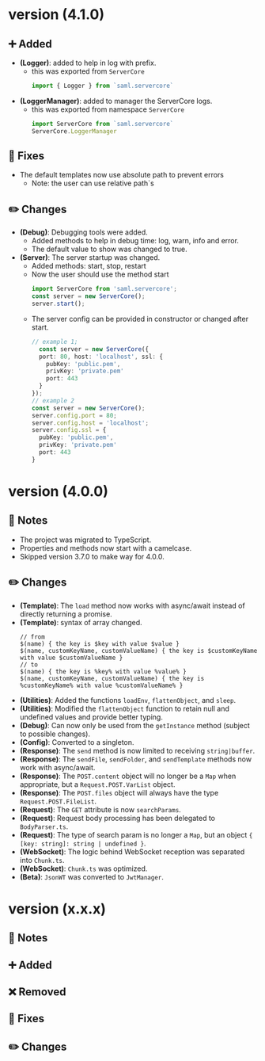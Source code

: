 
# version (4.1.0)
## ➕ Added
  - **(Logger)**: added to help in log with prefix.
    - this was exported from `ServerCore`
      ```ts
      import { Logger } from `saml.servercore`
      ```
  - **(LoggerManager)**: added to manager the ServerCore logs.
    - this was exported from namespace `ServerCore`
      ```ts
      import ServerCore from `saml.servercore`
      ServerCore.LoggerManager
      ```
## 🐞 Fixes
  - The default templates now use absolute path to prevent errors
    - Note: the user can use relative path`s
## ✏️ Changes
  - **(Debug)**: Debugging tools were added.
    - Added methods to help in debug time: log, warn, info and error.
    - The default value to show was changed to true.
  - **(Server)**: The server startup was changed.
    - Added methods: start, stop, restart
    - Now the user should use the method start
      ```ts
      import ServerCore from 'saml.servercore';
      const server = new ServerCore();
      server.start();
      ```
    - The server config can be provided in constructor or changed after start.
      ```ts
      // example 1;
  		const server = new ServerCore({
        port: 80, host: 'localhost', ssl: {
          pubKey: 'public.pem',
          privKey: 'private.pem'
          port: 443
        }
      });
      // example 2
      const server = new ServerCore();
      server.config.port = 80;
      server.config.host = 'localhost';
      server.config.ssl = {
        pubKey: 'public.pem',
        privKey: 'private.pem'
        port: 443
      }
      ```

# version (4.0.0)
## 📒 Notes
  - The project was migrated to TypeScript.
  - Properties and methods now start with a camelcase.
  - Skipped version 3.7.0 to make way for 4.0.0.
## ✏️ Changes
  - **(Template)**: The `load` method now works with async/await instead of directly returning a promise.
  - **(Template)**: syntax of array changed.
    ```text
    // from
    $(name) { the key is $key with value $value }
    $(name, customKeyName, customValueName) { the key is $customKeyName with value $customValueName }
    // to
    $(name) { the key is %key% with value %value% }
    $(name, customKeyName, customValueName) { the key is %customKeyName% with value %customValueName% }
    ```
  - **(Utilities)**: Added the functions `loadEnv`, `flattenObject`, and `sleep`.
  - **(Utilities)**: Modified the `flattenObject` function to retain null and undefined values and provide better typing.
  - **(Debug)**: Can now only be used from the `getInstance` method (subject to possible changes).
  - **(Config)**: Converted to a singleton.
  - **(Response)**: The `send` method is now limited to receiving `string|buffer`.
  - **(Response)**: The `sendFile`, `sendFolder`, and `sendTemplate` methods now work with async/await.
  - **(Response)**: The `POST.content` object will no longer be a `Map` when appropriate, but a `Request.POST.VarList` object.
  - **(Response)**: The `POST.files` object will always have the type `Request.POST.FileList`.
  - **(Request)**: The `GET` attribute is now `searchParams`.
  - **(Request)**: Request body processing has been delegated to `BodyParser.ts`.
  - **(Request)**: The type of search param is no longer a `Map`, but an object `{ [key: string]: string | undefined }`.
  - **(WebSocket)**: The logic behind WebSocket reception was separated into `Chunk.ts`.
  - **(WebSocket)**: `Chunk.ts` was optimized.
  - **(Beta)**: `JsonWT` was converted to `JwtManager`.

  

# version (x.x.x)
## 📒 Notes
## ➕ Added
## ❌ Removed
## 🐞 Fixes
## ✏️ Changes